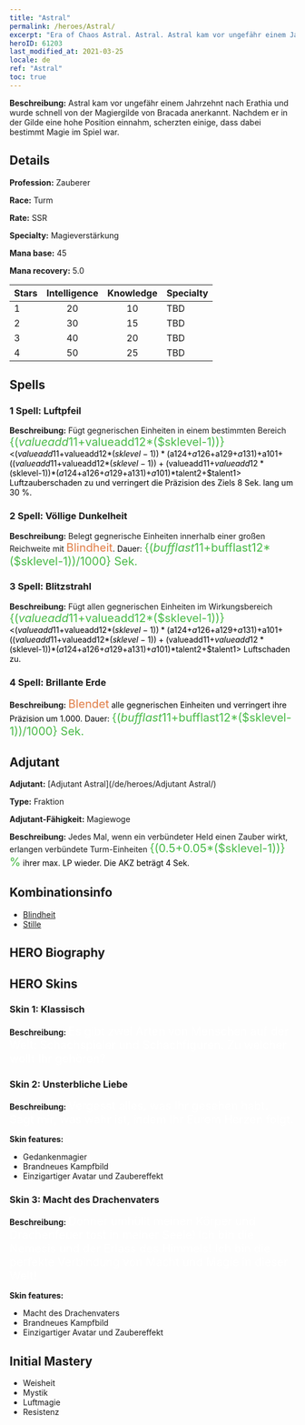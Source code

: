 ```yaml
---
title: "Astral"
permalink: /heroes/Astral/
excerpt: "Era of Chaos Astral. Astral. Astral kam vor ungefähr einem Jahrzehnt nach Erathia und wurde schnell von der Magiergilde von Bracada anerkannt. Nachdem er in der Gilde eine hohe Position einnahm, scherzten einige, dass dabei bestimmt Magie im Spiel war."
heroID: 61203
last_modified_at: 2021-03-25
locale: de
ref: "Astral"
toc: true
---
```

 **Beschreibung:** Astral kam vor ungefähr einem Jahrzehnt nach Erathia und wurde schnell von der Magiergilde von Bracada anerkannt. Nachdem er in der Gilde eine hohe Position einnahm, scherzten einige, dass dabei bestimmt Magie im Spiel war.
## Details
 **Profession:** Zauberer

 **Race:** Turm

 **Rate:** SSR

 **Specialty:** Magieverstärkung

 **Mana base:** 45

 **Mana recovery:** 5.0


  | Stars   |  Intelligence  |    Knowledge   |      Specialty     |
  |---------|:---------------:|:---------------:|--------------------|
  |    1    | 20 | 10 | TBD |
  |    2    | 30 | 15 | TBD |
  |    3    | 40 | 20 | TBD |
  |    4    | 50 | 25 | TBD |

## Spells
### 1 Spell: Luftpfeil
 **Beschreibung:** Fügt gegnerischen Einheiten in einem bestimmten Bereich <span style="color: #48b946;font-size:20px">{($valueadd11+$valueadd12*($sklevel-1))}</span><span style="color: black"><($valueadd11+$valueadd12*($sklevel-1))*($a124+$a126+$a129+$a131)+$a101+(($valueadd11+$valueadd12*($sklevel-1))+($valueadd11+$valueadd12*($sklevel-1))*($a124+$a126+$a129+$a131)+$a101)*$talent2+$talent1> Luftzauberschaden zu und verringert die Präzision des Ziels 8 Sek. lang um 30 %.

### 2 Spell: Völlige Dunkelheit
 **Beschreibung:** Belegt gegnerische Einheiten innerhalb einer großen Reichweite mit <span style="color: #e07c44;font-size:20px">Blindheit</span><span style="color: black">. Dauer: <span style="color: #48b946;font-size:20px">{($bufflast11+$bufflast12*($sklevel-1))/1000} Sek.</span><span style="color: black">

### 3 Spell: Blitzstrahl
 **Beschreibung:** Fügt allen gegnerischen Einheiten im Wirkungsbereich <span style="color: #48b946;font-size:20px">{($valueadd11+$valueadd12*($sklevel-1))}</span><span style="color: black"><($valueadd11+$valueadd12*($sklevel-1))*($a124+$a126+$a129+$a131)+$a101+(($valueadd11+$valueadd12*($sklevel-1))+($valueadd11+$valueadd12*($sklevel-1))*($a124+$a126+$a129+$a131)+$a101)*$talent2+$talent1> Luftschaden zu.

### 4 Spell: Brillante Erde
 **Beschreibung:** <span style="color: #e07c44;font-size:20px">Blendet</span><span style="color: black"> alle gegnerischen Einheiten und verringert ihre Präzision um 1.000. Dauer: <span style="color: #48b946;font-size:20px">{($bufflast11+$bufflast12*($sklevel-1))/1000} Sek.</span><span style="color: black">


## Adjutant

 **Adjutant:**  [Adjutant Astral](/de/heroes/Adjutant Astral/) 

 **Type:**  Fraktion 

 **Adjutant-Fähigkeit:**  Magiewoge 

 **Beschreibung:** Jedes Mal, wenn ein verbündeter Held einen Zauber wirkt, erlangen verbündete Turm-Einheiten <span style="color: #48b946;font-size:20px">{(0.5+0.05*($sklevel-1))} %</span><span style="color: black"> ihrer max. LP wieder. Die AKZ beträgt 4 Sek.

## Kombinationsinfo

* [Blindheit](/de/combination/Blindheit/) 
* [Stille](/de/combination/Stille/) 

## HERO Biography

## HERO Skins
### Skin 1: **Klassisch**

 **Beschreibung:** <span style="color: #ffffff;font-size:20px">Es gibt zwei Arten von Menschen auf der Welt: Schachspieler und Schachfiguren. Zu welcher wollt Ihr gehören?</span>


### Skin 2: **Unsterbliche Liebe**

 **Beschreibung:** <span style="color: #ffffff;font-size:20px">Vergesst alles, was Ihr gesehen habt. Sagt mir, was wahr ist, indem Ihr Eurem Herzen folgt.</span>

 **Skin features:** 

   - Gedankenmagier
   - Brandneues Kampfbild
   - Einzigartiger Avatar und Zaubereffekt

### Skin 3: **Macht des Drachenvaters**

 **Beschreibung:** <span style="color: #ffffff;font-size:20px">Donner umhüllt meinen Körper und Drachenfeuer tost in meiner Seele! Ich bin die Nemesis und der Erlass des Himmels! Ich bin die perfekte Verbindung von Macht und Magie in dieser Welt!</span>

 **Skin features:** 

   - Macht des Drachenvaters
   - Brandneues Kampfbild
   - Einzigartiger Avatar und Zaubereffekt


## Initial Mastery
   - Weisheit
   - Mystik
   - Luftmagie
   - Resistenz
